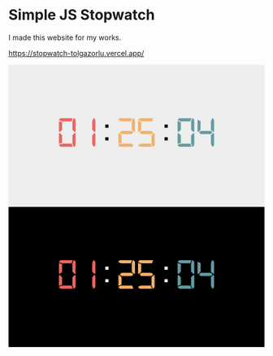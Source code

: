 # Simple JS Stopwatch

I made this website for my works.

https://stopwatch-tolgazorlu.vercel.app/

![](https://raw.githubusercontent.com/tolgazorlu/js-stopwatch/main/light.png?token=GHSAT0AAAAAACB4435RPUSYEE2GYHYZJHKWZCK7WKQ)
![](https://raw.githubusercontent.com/tolgazorlu/js-stopwatch/main/dark.png?token=GHSAT0AAAAAACB4435RAYK4423UDO5ZV2OUZCK7W3Q)
